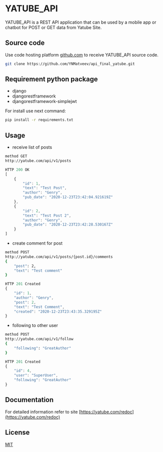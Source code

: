 # YATUBE_API

YATUBE_API is a REST API application that can be used by a mobile app or chatbot for POST or GET data from Yatube Site.

## Source code

Use code hosting platform [github.com](https://github.com) to receive YATUBE_API source code.

```bash
git clone https://github.com/YNMatveev/api_final_yatube.git
```

## Requirement python package

* django
* djangorestframework
* djangorestframework-simplejwt

For install use next command:
```bash
pip install -r requirements.txt
```

## Usage

* receive list of posts
```bash
method GET
http://yatube.com/api/v1/posts
```
```js
HTTP 200 OK
[
    {
        "id": 1,
        "text": "Test Post",
        "author": "Genry",
        "pub_date": "2020-12-23T23:42:04.921619Z"
    },
    {
        "id": 2,
        "text": "Test Post 2",
        "author": "Genry",
        "pub_date": "2020-12-23T23:42:28.530167Z"
    }
]
```
* create comment for post
```bash
method POST
http://yatube.com/api/v1/posts/{post.id}/comments
{
    "post": 2,
    "text": "Test comment"
}
```
```js
HTTP 201 Created
{
    "id": 1,
    "author": "Genry",
    "post": 2,
    "text": "Test Comment",
    "created": "2020-12-23T23:43:35.329195Z"
}
```
* following to other user
```bash
method POST
http://yatube.com/api/v1/follow
{
    "following": "GreatAuthor"
}
```
```js
HTTP 201 Created
{
    "id": 4,
    "user": "SuperUser",
    "following": "GreatAuthor"
}
```

## Documentation
For detailed information refer to site [https://yatube.com/redoc](https://yatube.com/redoc)

## License
[MIT](https://choosealicense.com/licenses/mit/)